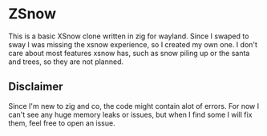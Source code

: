 # ZSnow
This is a basic XSnow clone written in zig for wayland. 
Since I swaped to sway I was missing the xsnow experience, so I created my own one.
I don't care about most features xsnow has, such as snow piling up or the santa and trees,
so they are not planned.


## Disclaimer
Since I'm new to zig and co, the code might contain alot of errors.
For now I can't see any huge memory leaks or issues, but when I find some
I will fix them, feel free to open an issue.

